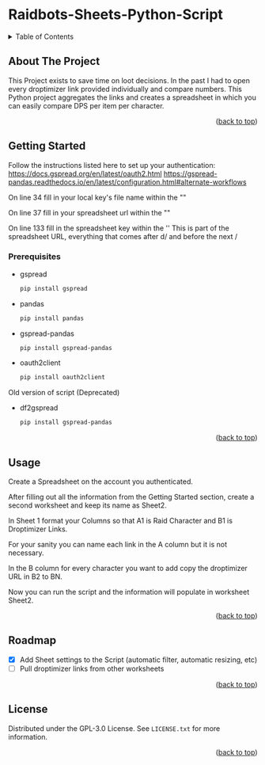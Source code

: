 # Raidbots-Sheets-Python-Script
<a name="readme-top"></a>

<!-- TABLE OF CONTENTS -->
<details>
  <summary>Table of Contents</summary>
  <ol>
    <li>
      <a href="#about-the-project">About The Project</a>
    </li>
    <li>
      <a href="#getting-started">Getting Started</a>
      <ul>
        <li><a href="#prerequisites">Prerequisites</a></li>
      </ul>
    </li>
    <li><a href="#usage">Usage</a></li>
    <li><a href="#license">License</a></li>
  </ol>
</details>


<!-- ABOUT THE PROJECT -->
## About The Project

This Project exists to save time on loot decisions. In the past I had to open every droptimizer link provided individually and compare numbers. This Python project aggregates the links and creates a spreadsheet in which you can easily compare DPS per item per character.


<p align="right">(<a href="#readme-top">back to top</a>)</p>

<!-- GETTING STARTED -->
## Getting Started

Follow the instructions listed here to set up your authentication:
https://docs.gspread.org/en/latest/oauth2.html
https://gspread-pandas.readthedocs.io/en/latest/configuration.html#alternate-workflows

On line 34 fill in your local key's file name within the ""

On line 37 fill in your spreadsheet url within the ""

On line 133 fill in the spreadsheet key within the ''
This is part of the spreadsheet URL, everything that comes after d/ and before the next /

### Prerequisites

* gspread
  ```sh
  pip install gspread
  ```

* pandas
  ```sh
  pip install pandas
  ```

* gspread-pandas
  ```sh
  pip install gspread-pandas
  ```

* oauth2client
  ```sh
  pip install oauth2client
  ```

Old version of script (Deprecated)
* df2gspread
  ```sh
  pip install gspread-pandas
  ``` 
  
<p align="right">(<a href="#readme-top">back to top</a>)</p>
  
<!-- USAGE EXAMPLES -->
## Usage

Create a Spreadsheet on the account you authenticated.

After filling out all the information from the Getting Started section, create a second worksheet and keep its name as Sheet2.

In Sheet 1 format your Columns so that A1 is Raid Character and B1 is Droptimizer Links.

For your sanity you can name each link in the A column but it is not necessary.

In the B column for every character you want to add copy the droptimizer URL in B2 to BN.

Now you can run the script and the information will populate in worksheet Sheet2.

<p align="right">(<a href="#readme-top">back to top</a>)</p>

<!-- ROADMAP -->
## Roadmap

- [x] Add Sheet settings to the Script (automatic filter, automatic resizing, etc)
- [ ] Pull droptimizer links from other worksheets

<p align="right">(<a href="#readme-top">back to top</a>)</p>

<!-- LICENSE -->
## License

Distributed under the GPL-3.0 License. See `LICENSE.txt` for more information.

<p align="right">(<a href="#readme-top">back to top</a>)</p>